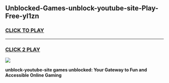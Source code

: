 
## Unblocked-Games-unblock-youtube-site-Play-Free-yl1zn
<h3>
<a href="https://premium76.site?title=unblock-youtube-site&ref=10A">CLICK TO PLAY</a></h3>
<hr>

<h3>
<a href="https://premium76.site?title=unblock-youtube-site&ref=10A">CLICK 2 PLAY</a>
  
</h3>

<a href="https://premium76.site?title=unblock-youtube-site&ref=10A"><img src="https://clearcache.store/games.png"></a>


**unblock-youtube-site games unblocked: Your Gateway to Fun and Accessible Online Gaming**

